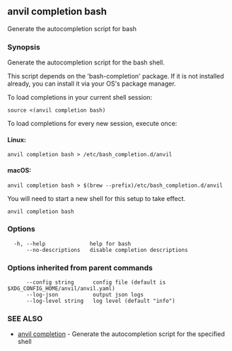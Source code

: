 ## anvil completion bash

Generate the autocompletion script for bash

### Synopsis

Generate the autocompletion script for the bash shell.

This script depends on the 'bash-completion' package.
If it is not installed already, you can install it via your OS's package manager.

To load completions in your current shell session:

	source <(anvil completion bash)

To load completions for every new session, execute once:

#### Linux:

	anvil completion bash > /etc/bash_completion.d/anvil

#### macOS:

	anvil completion bash > $(brew --prefix)/etc/bash_completion.d/anvil

You will need to start a new shell for this setup to take effect.


```
anvil completion bash
```

### Options

```
  -h, --help              help for bash
      --no-descriptions   disable completion descriptions
```

### Options inherited from parent commands

```
      --config string      config file (default is $XDG_CONFIG_HOME/anvil/anvil.yaml)
      --log-json           output json logs
      --log-level string   log level (default "info")
```

### SEE ALSO

* [anvil completion](anvil_completion.md)	 - Generate the autocompletion script for the specified shell

